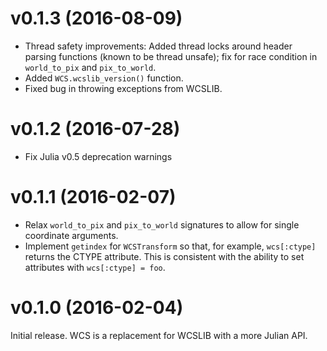 v0.1.3 (2016-08-09)
===================

- Thread safety improvements: Added thread locks around header parsing
  functions (known to be thread unsafe); fix for race condition in
  `world_to_pix` and `pix_to_world`.
- Added `WCS.wcslib_version()` function.
- Fixed bug in throwing exceptions from WCSLIB.

v0.1.2 (2016-07-28)
===================

- Fix Julia v0.5 deprecation warnings

v0.1.1 (2016-02-07)
===================

- Relax `world_to_pix` and `pix_to_world` signatures to allow
  for single coordinate arguments.
- Implement `getindex` for `WCSTransform` so that, for example,
  `wcs[:ctype]` returns the CTYPE attribute. This is consistent
  with the ability to set attributes with `wcs[:ctype] = foo`.

v0.1.0 (2016-02-04)
===================

Initial release. WCS is a replacement for WCSLIB with a more
Julian API.